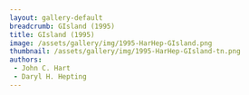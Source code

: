 ```yaml
---
layout: gallery-default
breadcrumb: GIsland (1995)
title: GIsland (1995)
image: /assets/gallery/img/1995-HarHep-GIsland.png
thumbnail: /assets/gallery/img/1995-HarHep-GIsland-tn.png
authors:
 - John C. Hart
 - Daryl H. Hepting
---
```

